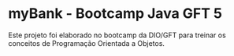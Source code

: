 # myBank - Bootcamp Java GFT 5

Este projeto foi elaborado no bootcamp da DIO/GFT para treinar os conceitos de Programação Orientada a Objetos. 
